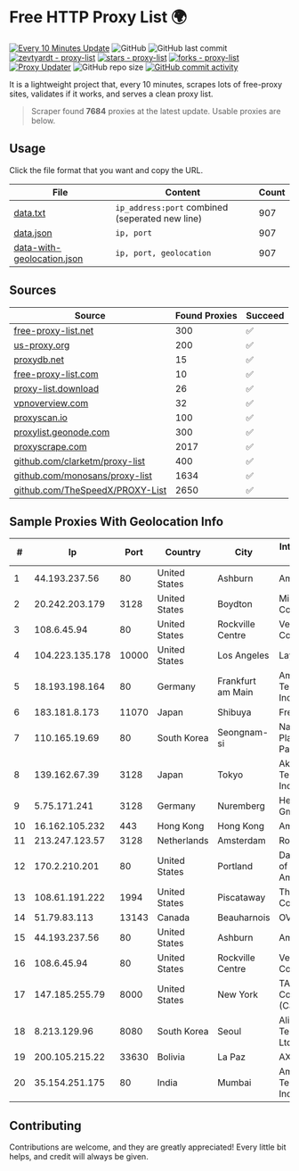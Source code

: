 
# Free HTTP Proxy List 🌍

[![Every 10 Minutes Update](https://github.com/mertguvencli/http-proxy-list/actions/workflows/main.yml/badge.svg?branch=main)](https://github.com/mertguvencli/http-proxy-list/actions/workflows/main.yml)
![GitHub](https://img.shields.io/github/license/mertguvencli/http-proxy-list)
![GitHub last commit](https://img.shields.io/github/last-commit/mertguvencli/http-proxy-list)
[![zevtyardt - proxy-list](https://img.shields.io/static/v1?label=zevtyardt&message=proxy-list&color=blue&logo=github)](https://github.com/zevtyardt/proxy-list "Go to GitHub repo")
[![stars - proxy-list](https://img.shields.io/github/stars/zevtyardt/proxy-list?style=social)](https://github.com/zevtyardt/proxy-list)
[![forks - proxy-list](https://img.shields.io/github/forks/zevtyardt/proxy-list?style=social)](https://github.com/zevtyardt/proxy-list)
[![Proxy Updater](https://github.com/zevtyardt/proxy-list/workflows/Proxy%20Updater/badge.svg)](https://github.com/zevtyardt/proxy-list/actions?query=workflow:"Proxy+Updater")
![GitHub repo size](https://img.shields.io/github/repo-size/zevtyardt/proxy-list)
[![GitHub commit activity](https://img.shields.io/github/commit-activity/m/zevtyardt/proxy-list?logo=commits)](https://github.com/zevtyardt/proxy-list/commits/main)

It is a lightweight project that, every 10 minutes, scrapes lots of free-proxy sites, validates if it works, and serves a clean proxy list.

> Scraper found **7684** proxies at the latest update. Usable proxies are below.

## Usage

Click the file format that you want and copy the URL.

|File|Content|Count|
|----|-------|-----|
|[data.txt](https://raw.githubusercontent.com/mertguvencli/http-proxy-list/main/proxy-list/data.txt)|`ip_address:port` combined (seperated new line)|907|
|[data.json](https://raw.githubusercontent.com/mertguvencli/http-proxy-list/main/proxy-list/data.json)|`ip, port`|907|
|[data-with-geolocation.json](https://raw.githubusercontent.com/mertguvencli/http-proxy-list/main/proxy-list/data-with-geolocation.json)|`ip, port, geolocation`|907|

## Sources

|Source|Found Proxies|Succeed|
|------|-------------|-------|
|[free-proxy-list.net](https://free-proxy-list.net)|300|✅|
|[us-proxy.org](https://www.us-proxy.org)|200|✅|
|[proxydb.net](http://proxydb.net)|15|✅|
|[free-proxy-list.com](https://free-proxy-list.com/?page=&port=&type%5B%5D=http&type%5B%5D=https&up_time=0&search=Search)|10|✅|
|[proxy-list.download](https://www.proxy-list.download/HTTP)|26|✅|
|[vpnoverview.com](https://vpnoverview.com/privacy/anonymous-browsing/free-proxy-servers)|32|✅|
|[proxyscan.io](https://www.proxyscan.io)|100|✅|
|[proxylist.geonode.com](https://proxylist.geonode.com/api/proxy-list?limit=300&page=1&sort_by=lastChecked&sort_type=desc&protocols=http,https)|300|✅|
|[proxyscrape.com](https://api.proxyscrape.com/v2/?request=displayproxies&protocol=http&timeout=10000&country=all&ssl=all&anonymity=all)|2017|✅|
|[github.com/clarketm/proxy-list](https://raw.githubusercontent.com/clarketm/proxy-list/master/proxy-list-raw.txt)|400|✅|
|[github.com/monosans/proxy-list](https://raw.githubusercontent.com/monosans/proxy-list/main/proxies/http.txt)|1634|✅|
|[github.com/TheSpeedX/PROXY-List](https://raw.githubusercontent.com/TheSpeedX/PROXY-List/master/http.txt)|2650|✅|


## Sample Proxies With Geolocation Info

|#|Ip|Port|Country|City|Internet Service Provider|
|-|--|----|-------|----|-------------------------|
|1|44.193.237.56|80|United States|Ashburn|Amazon.com|
|2|20.242.203.179|3128|United States|Boydton|Microsoft Corporation|
|3|108.6.45.94|80|United States|Rockville Centre|Verizon Communications|
|4|104.223.135.178|10000|United States|Los Angeles|LayerHost|
|5|18.193.198.164|80|Germany|Frankfurt am Main|Amazon Technologies Inc.|
|6|183.181.8.173|11070|Japan|Shibuya|FreeBit Co., Ltd.|
|7|110.165.19.69|80|South Korea|Seongnam-si|Naver Business Platform Asia Pacific Pte. Ltd.|
|8|139.162.67.39|3128|Japan|Tokyo|Akamai Technologies, Inc.|
|9|5.75.171.241|3128|Germany|Nuremberg|Hetzner Online GmbH|
|10|16.162.105.232|443|Hong Kong|Hong Kong|Amazon.com|
|11|213.247.123.57|3128|Netherlands|Amsterdam|Routit BV|
|12|170.2.210.201|80|United States|Portland|Daimler Trucks of North America LLC|
|13|108.61.191.222|1994|United States|Piscataway|The Constant Company|
|14|51.79.83.113|13143|Canada|Beauharnois|OVH SAS|
|15|44.193.237.56|80|United States|Ashburn|Amazon.com|
|16|108.6.45.94|80|United States|Rockville Centre|Verizon Communications|
|17|147.185.255.79|8000|United States|New York|TATA Communications (Canada) Ltd.|
|18|8.213.129.96|8080|South Korea|Seoul|Alibaba (US) Technology Co., Ltd.|
|19|200.105.215.22|33630|Bolivia|La Paz|AXS Bolivia S. A.|
|20|35.154.251.175|80|India|Mumbai|Amazon Technologies Inc.|



## Contributing

Contributions are welcome, and they are greatly appreciated! Every
little bit helps, and credit will always be given.

